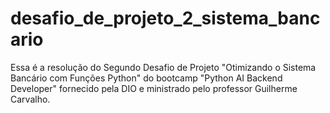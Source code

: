 # desafio_de_projeto_2_sistema_bancario
Essa é a resolução do Segundo Desafio de Projeto "Otimizando o Sistema Bancário com Funções Python" do bootcamp "Python AI Backend Developer" fornecido pela DIO e ministrado pelo professor Guilherme Carvalho.
